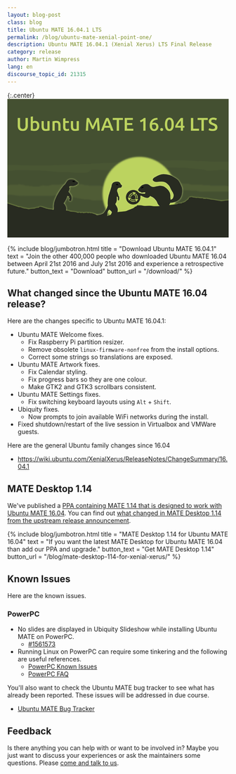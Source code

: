 ```yaml
---
layout: blog-post
class: blog
title: Ubuntu MATE 16.04.1 LTS
permalink: /blog/ubuntu-mate-xenial-point-one/
description: Ubuntu MATE 16.04.1 (Xenial Xerus) LTS Final Release
category: release
author: Martin Wimpress
lang: en
discourse_topic_id: 21315
---
```


{:.center}
![Ubuntu MATE 16.04.1 LTS Final Release](/images/blog/ubuntu-mate-1604-final.png)

{% include blog/jumbotron.html
    title = "Download Ubuntu MATE 16.04.1"
    text = "Join the other 400,000 people who downloaded Ubuntu MATE 16.04 between April 21st 2016 and July 21st 2016 and experience a retrospective future."
    button_text = "Download"
    button_url = "/download/"
%}

## What changed since the Ubuntu MATE 16.04 release?

Here are the changes specific to Ubuntu MATE 16.04.1:

  * Ubuntu MATE Welcome fixes.
    * Fix Raspberry Pi partition resizer.
    * Remove obsolete `linux-firmware-nonfree` from the install options.
    * Correct some strings so translations are exposed.
  * Ubuntu MATE Artwork fixes.
    * Fix Calendar styling.
    * Fix progress bars so they are one colour.
    * Make GTK2 and GTK3 scrollbars consistent.
  * Ubuntu MATE Settings fixes.
    * Fix switching keyboard layouts using `Alt` + `Shift`.
  * Ubiquity fixes.
    * Now prompts to join available WiFi networks during the install.
  * Fixed shutdown/restart of the live session in Virtualbox and VMWare guests.

Here are the general Ubuntu family changes since 16.04

  * https://wiki.ubuntu.com/XenialXerus/ReleaseNotes/ChangeSummary/16.04.1

## MATE Desktop 1.14

We've published a [PPA containing MATE 1.14 that is
designed to work with Ubuntu MATE 16.04](https://launchpad.net/~ubuntu-mate-dev/+archive/ubuntu/xenial-mate).
You can find out [what changed in MATE Desktop 1.14 from the upstream release announcement](http://mate-desktop.org/blog/2016-04-08-mate-1-14-released/).

{% include blog/jumbotron.html
    title = "MATE Desktop 1.14 for Ubuntu MATE 16.04"
    text = "If you want the latest MATE Desktop for Ubuntu MATE 16.04 than add our PPA and upgrade."
    button_text = "Get MATE Desktop 1.14"
    button_url = "/blog/mate-desktop-114-for-xenial-xerus/"
%}

## Known Issues

Here are the known issues.

### PowerPC

  * No slides are displayed in Ubiquity Slideshow while installing Ubuntu MATE on PowerPC.
    * [#1561573](https://bugs.launchpad.net/bugs/1561573)
  * Running Linux on PowerPC can require some tinkering and the following are useful references.
    * [PowerPC Known Issues](https://wiki.ubuntu.com/PowerPCKnownIssues)
    * [PowerPC FAQ](https://wiki.ubuntu.com/PowerPCFAQ)

You'll also want to check the Ubuntu MATE bug tracker to see what has
already been reported. These issues will be addressed in due course.

  * [Ubuntu MATE Bug Tracker](https://bugs.launchpad.net/ubuntu-mate)

## Feedback

Is there anything you can help with or want to be involved in? Maybe you just
want to discuss your experiences or ask the maintainers some questions. Please
[come and talk to us](https://ubuntu-mate.community/).
